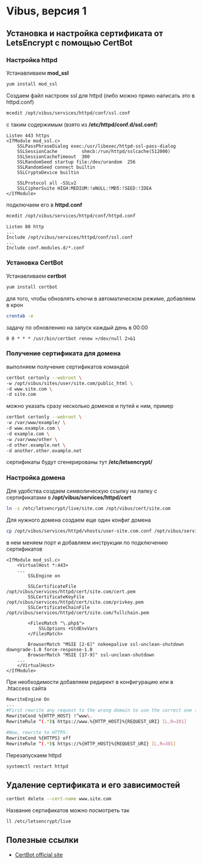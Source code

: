 # Vibus, версия 1
## Установка и настройка сертификата от LetsEncrypt с помощью CertBot

### Настройка httpd
Устанавливаем **mod_ssl**
```bash
yum install mod_ssl
```
Создаем файл настроек ssl для httpd (либо можно прямо написать это в httpd.conf)
```bash
mcedit /opt/vibus/services/httpd/conf/ssl.conf
```
с таким содержимым (взято из **/etc/httpd/conf.d/ssl.conf**)
```text
Listen 443 https
<IfModule mod_ssl.c>
    SSLPassPhraseDialog exec:/usr/libexec/httpd-ssl-pass-dialog
    SSLSessionCache         shmcb:/run/httpd/sslcache(512000)
    SSLSessionCacheTimeout  300
    SSLRandomSeed startup file:/dev/urandom  256
    SSLRandomSeed connect builtin
    SSLCryptoDevice builtin

    SSLProtocol all -SSLv2
    SSLCipherSuite HIGH:MEDIUM:!aNULL:!MD5:!SEED:!IDEA
</IfModule>

```
подключаем его в **httpd.conf**
```bash
mcedit /opt/vibus/services/httpd/conf/httpd.conf
```
```text
Listen 80 http
...
Include /opt/vibus/services/httpd/conf/ssl.conf
...
Include conf.modules.d/*.conf
```

### Установка CertBot

Устанавливаем **certbot**
```bash
yum install certbot
```
для того, чтобы обновлять ключи в автоматическом режиме, добавляем в крон
```bash
crontab -e
```
задачу по обновлению на запуск каждый день в 00:00
```text
0 0 * * * /usr/bin/certbot renew >/dev/null 2>&1
```

### Получение сертификата для домена

выполняем получение сертификатов командой
```bash
certbot certonly --webroot \
-w /opt/vibus/sites/user/site.com/public_html \
-d www.site.com \
-d site.com
```
можно указать сразу несколько доменов и путей к ним, пример
```bash
certbot certonly --webroot \
-w /var/www/example/ \
-d www.example.com \
-d example.com \
-w /var/www/other \
-d other.example.net \
-d another.other.example.net
```

сертификаты будут сгенерированы тут **/etc/letsencrypt/**

### Настройка домена
Для удобства создаем символическую ссылку на папку с сертификатами в **/opt/vibus/services/httpd/cert**

```bash
ln -s /etc/letsencrypt/live/site.com /opt/vibus/cert/site.com
```

Для нужного домена создаем еще один конфиг домена
```bash
cp /opt/vibus/services/httpd/vhosts/user-site.com.conf /opt/vibus/services/httpd/vhosts/user-site.com-ssl.conf
```
в нем меняем порт и добавляем инструкции по подключению сертификатов
```text
<IfModule mod_ssl.c>
    <VirtualHost *:443>
    ...
        SSLEngine on

        SSLCertificateFile      /opt/vibus/services/httpd/cert/site.com/cert.pem
        SSLCertificateKeyFile   /opt/vibus/services/httpd/cert/site.com/privkey.pem
        SSLCertificateChainFile /opt/vibus/services/httpd/cert/site.com/fullchain.pem

        <FilesMatch "\.php$">
            SSLOptions +StdEnvVars
        </FilesMatch>

        BrowserMatch "MSIE [2-6]" nokeepalive ssl-unclean-shutdown downgrade-1.0 force-response-1.0
        BrowserMatch "MSIE [17-9]" ssl-unclean-shutdown
    ...
    </VirtualHost>
</IfModule>
```

При необходимости добавляем редирект в конфигурацию или в .htaccess сайта
```bash
RewriteEngine On
...
#First rewrite any request to the wrong domain to use the correct one (here www.)
RewriteCond %{HTTP_HOST} !^www\.
RewriteRule ^(.*)$ https://www.%{HTTP_HOST}%{REQUEST_URI} [L,R=301]

#Now, rewrite to HTTPS:
RewriteCond %{HTTPS} off
RewriteRule ^(.*)$ https://%{HTTP_HOST}%{REQUEST_URI} [L,R=301]
```

Перезапускаем httpd
```bash
systemctl restart httpd
```

## Удаление сертификата и его зависимостей

```bash
certbot delete --cert-name www.site.com
```
Название сертификатов можно посмотреть так
```bash
ll /etc/letsencrypt/live
```

## Полезные ссылки
- [CertBot official site](https://certbot.eff.org/)


